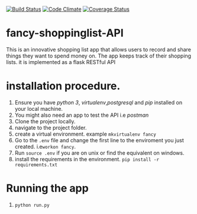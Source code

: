 [![Build Status](https://travis-ci.org/dann254/fancy-shoppinglist-API.svg?branch=master)](https://travis-ci.org/dann254/fancy-shoppinglist-API)
[![Code Climate](https://codeclimate.com/github/dann254/fancy-shoppinglist-API/badges/gpa.svg)](https://codeclimate.com/github/dann254/fancy-shoppinglist-API/)
[![Coverage Status](https://coveralls.io/repos/github/dann254/fancy-shoppinglist-API/badge.svg)](https://coveralls.io/github/dann254/fancy-shoppinglist-API)
# fancy-shoppinglist-API
This is an innovative shopping list app that allows users to record and share things they want to spend money on. The app keeps track of their shopping lists. it is implemented as a flask RESTful API

# installation procedure.
  1. Ensure you have *python 3*, *virtualenv*,*postgresql* and *pip* installed on your local machine.
  2. You might also need an app to test the API i.e *postman*
  3. Clone the project locally.
  4. navigate to the project folder.
  5. create a virtual environment. example `mkvirtualenv fancy`
  6. Go to the `.env` file and change the first line to the enviroment you just created. i.e`workon fancy`.
  7. Run `source .env` if you are on unix or find the equivalent on windows.
  8. install the requirements in the environment. `pip install -r requirements.txt`

# Running the app
  1. `python run.py`
